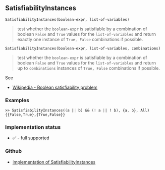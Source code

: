 ## SatisfiabilityInstances


```
SatisfiabilityInstances(boolean-expr, list-of-variables)
```

> test whether the `boolean-expr` is satisfiable by a combination of boolean `False` and `True` values for the `list-of-variables` and return exactly one instance of `True, False` combinations if possible.

```
SatisfiabilityInstances(boolean-expr, list-of-variables, combinations)
```

> test whether the `boolean-expr` is satisfiable by a combination of boolean `False` and `True` values for the `list-of-variables` and return up to `combinations` instances of `True, False` combinations if possible.


See
* [Wikipedia - Boolean satisfiability problem](https://en.wikipedia.org/wiki/Boolean_satisfiability_problem)

### Examples

```
>> SatisfiabilityInstances((a || b) && (! a || ! b), {a, b}, All)
{{False,True},{True,False}}
```






### Implementation status

* &#x2705; - full supported

### Github

* [Implementation of SatisfiabilityInstances](https://github.com/axkr/symja_android_library/blob/master/symja_android_library/matheclipse-core/src/main/java/org/matheclipse/core/builtin/BooleanFunctions.java#L4236) 
